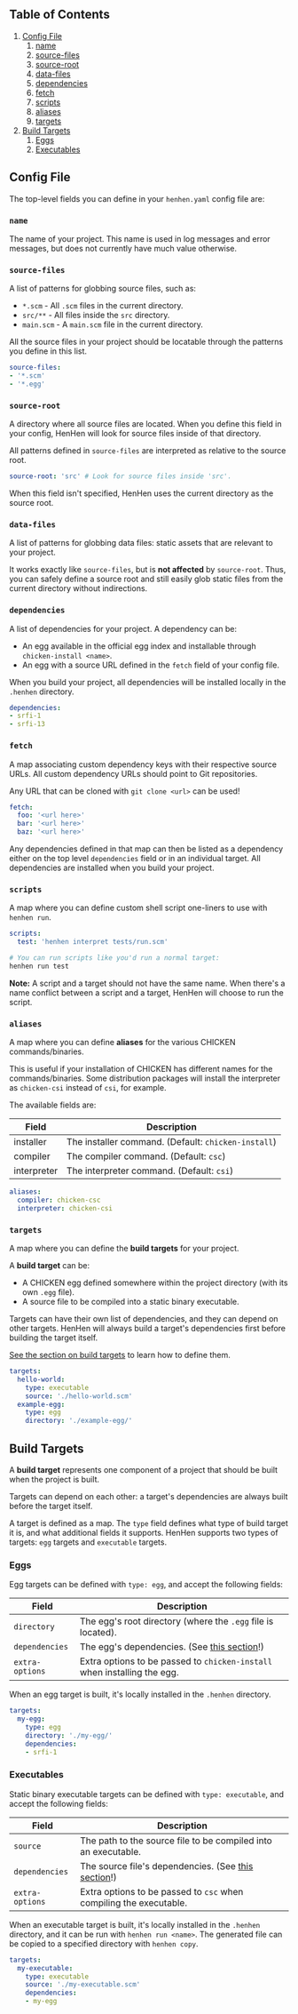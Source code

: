 ## Table of Contents

1. [Config File](#config-file)
    1. [name](#name)
    2. [source-files](#source-files)
    3. [source-root](#source-root)
    4. [data-files](#data-files)
    5. [dependencies](#dependencies)
    6. [fetch](#fetch)
    7. [scripts](#scripts)
    8. [aliases](#aliases)
    9. [targets](#targets)
2. [Build Targets](#build-targets)
    1. [Eggs](#eggs)
    2. [Executables](#executables)

## Config File

The top-level fields you can define in your `henhen.yaml` config file are:

### `name`

The name of your project. This name is used in log messages and error messages, but does not currently have much value otherwise.

### `source-files`

A list of patterns for globbing source files, such as:

- `*.scm`    - All `.scm` files in the current directory.
- `src/**`   - All files inside the `src` directory.
- `main.scm` - A `main.scm` file in the current directory.

All the source files in your project should be locatable through the patterns you define in this list.

```yaml
source-files:
- '*.scm'
- '*.egg'
```

### `source-root`

A directory where all source files are located. When you define this field in your config, HenHen will look for source files inside of that directory.

All patterns defined in `source-files` are interpreted as relative to the source root.
```yaml
source-root: 'src' # Look for source files inside 'src'.
```
When this field isn't specified, HenHen uses the current directory as the source root.

### `data-files`

A list of patterns for globbing data files: static assets that are relevant to your project.

It works exactly like `source-files`, but is **not affected** by `source-root`. Thus, you can safely define a source root and still easily glob static files from the current directory without indirections.

### `dependencies`

A list of dependencies for your project. A dependency can be: 

- An egg available in the official egg index and installable through `chicken-install <name>`.
- An egg with a source URL defined in the `fetch` field of your config file.

When you build your project, all dependencies will be installed locally in the `.henhen` directory.

```yaml
dependencies:
- srfi-1
- srfi-13
```

### `fetch`

A map associating custom dependency keys with their respective source URLs. All custom dependency URLs should point to Git repositories.

Any URL that can be cloned with `git clone <url>` can be used!
```yaml
fetch:
  foo: '<url here>'
  bar: '<url here>'
  baz: '<url here>'
```
Any dependencies defined in that map can then be listed as a dependency either on the top level `dependencies` field or in an individual target. All dependencies are installed when you build your project.

### `scripts`

A map where you can define custom shell script one-liners to use with `henhen run`.

```yaml
scripts:
  test: 'henhen interpret tests/run.scm'
```
```bash
# You can run scripts like you'd run a normal target:
henhen run test
```
**Note:** A script and a target should not have the same name. When there's a name conflict between a script and a target, HenHen will choose to run the script.

### `aliases`

A map where you can define **aliases** for the various CHICKEN commands/binaries.

This is useful if your installation of CHICKEN has different names for the commands/binaries. Some distribution packages will install the interpreter as `chicken-csi` instead of `csi`, for example.

The available fields are:

| Field       | Description                                         |
|-------------|-----------------------------------------------------|
| installer   | The installer command. (Default: `chicken-install`) |
| compiler    | The compiler command. (Default: `csc`)              |
| interpreter | The interpreter command. (Default: `csi`)           |

```yaml
aliases:
  compiler: chicken-csc
  interpreter: chicken-csi
```

### `targets`

A map where you can define the **build targets** for your project.

A **build target** can be:

- A CHICKEN egg defined somewhere within the project directory (with its own `.egg` file).
- A source file to be compiled into a static binary executable.

Targets can have their own list of dependencies, and they can depend on other targets. HenHen will always build a target's dependencies first before building the target itself.

[See the section on build targets](#build-targets) to learn how to define them.

```yaml
targets:
  hello-world:
    type: executable
    source: './hello-world.scm'
  example-egg:
    type: egg
    directory: './example-egg/'
```

## Build Targets

A **build target** represents one component of a project that should be built when the project is built.

Targets can depend on each other: a target's dependencies are always built before the target itself. 

A target is defined as a map. The `type` field defines what type of build target it is, and what additional fields it supports. HenHen supports two types of targets: `egg` targets and `executable` targets.

### Eggs

Egg targets can be defined with `type: egg`, and accept the following fields:

| Field           | Description                                                              |
|-----------------|--------------------------------------------------------------------------|
| `directory`     | The egg's root directory (where the `.egg` file is located).             |
| `dependencies`  | The egg's dependencies. (See [this section](#dependencies)!)             |
| `extra-options` | Extra options to be passed to `chicken-install` when installing the egg. |

When an egg target is built, it's locally installed in the `.henhen` directory.

```yaml
targets:
  my-egg:
    type: egg
    directory: './my-egg/'
    dependencies:
    - srfi-1
```

### Executables

Static binary executable targets can be defined with `type: executable`, and accept the following fields:

| Field           | Description                                                          |
|-----------------|----------------------------------------------------------------------|
| `source`        | The path to the source file to be compiled into an executable.       |
| `dependencies`  | The source file's dependencies. (See [this section](#dependencies)!) |
| `extra-options` | Extra options to be passed to `csc` when compiling the executable.   |

When an executable target is built, it's locally installed in the `.henhen` directory, and it can be run with `henhen run <name>`. The generated file can be copied to a specified directory with `henhen copy`.

```yaml
targets:
  my-executable:
    type: executable
    source: './my-executable.scm'
    dependencies:
    - my-egg
```
